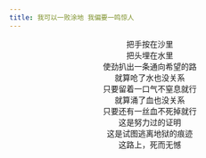 ```yaml
---
title: 我可以一败涂地 我偏要一鸣惊人
---
```

<center>把手按在沙里
<center>把头埋在水里
<center>使劲扒出一条通向希望的路
<center>就算呛了水也没关系
<center>只要留着一口气不窒息就行
<center>就算涌了血也没关系
<center>只要还有一丝血不死掉就行
<center>这是努力过的证明
<center>这是试图逃离地狱的痕迹
<center>这路上，死而无憾